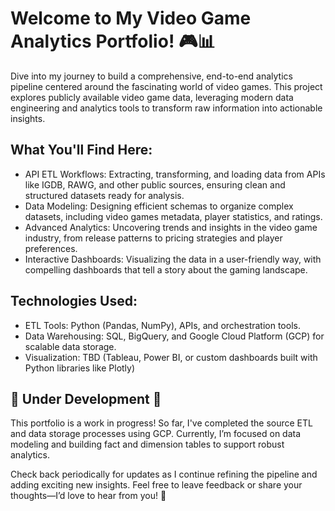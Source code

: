 # Welcome to My Video Game Analytics Portfolio! 🎮📊
Dive into my journey to build a comprehensive, end-to-end analytics pipeline centered around the fascinating world of video games. This project explores publicly available video game data, leveraging modern data engineering and analytics tools to transform raw information into actionable insights.

## What You'll Find Here:

- API ETL Workflows: Extracting, transforming, and loading data from APIs like IGDB, RAWG, and other public sources, ensuring clean and structured datasets ready for analysis.
- Data Modeling: Designing efficient schemas to organize complex datasets, including video games metadata, player statistics, and ratings.
- Advanced Analytics: Uncovering trends and insights in the video game industry, from release patterns to pricing strategies and player preferences.
- Interactive Dashboards: Visualizing the data in a user-friendly way, with compelling dashboards that tell a story about the gaming landscape.

## Technologies Used:

- ETL Tools: Python (Pandas, NumPy), APIs, and orchestration tools.
- Data Warehousing: SQL, BigQuery, and Google Cloud Platform (GCP) for scalable data storage.
- Visualization: TBD (Tableau, Power BI, or custom dashboards built with Python libraries like Plotly)

## 🚧 Under Development 🚧

This portfolio is a work in progress! So far, I've completed the source ETL and data storage processes using GCP. Currently, I’m focused on data modeling and building fact and dimension tables to support robust analytics.

Check back periodically for updates as I continue refining the pipeline and adding exciting new insights. Feel free to leave feedback or share your thoughts—I’d love to hear from you! 🚀
